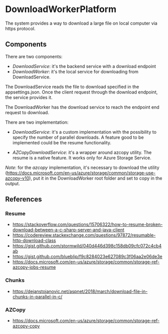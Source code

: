 # DownloadWorkerPlatform

The system provides a way to download a large file on local computer via https protocol.

## Components

There are two components:

- *DownloadService*: it's the backend service with a download endpoint
- *DownloadWorker*: it's the local service for downloading from DownloadService.

The DownloadService reads the file to download specified in the appsettings.json. Once the client request through the download endpoint, the service provides it.

The DownloadWorker has the download service to reach the endpoint end request to download.

There are two implementation:

- *DownloadService*: it's a custom implementation with the possibility to specify the number of parallel downloads. A feature good to be implemented could be the resume functionality.

- *AZCopyDownloadService*: it's a wrapper around azcopy utility. The resume is a native feature. It works only for Azure Storage Service.

*Note*: for the *azcopy* implementation, it's necessary to download the utility (<https://docs.microsoft.com/en-us/azure/storage/common/storage-use-azcopy-v10>), put it in the DownloadWorker root folder and set to copy in the output.

## References

### Resume

- <https://stackoverflow.com/questions/15706322/how-to-resume-broken-download-between-a-c-sharp-server-and-java-client>
- <https://codereview.stackexchange.com/questions/97872/resumable-http-download-class>
- <https://gist.github.com/stormwild/040d446d398c158db09cfc072c4cb4ab>
- <https://gist.github.com/blueblip/f9c8284023e627089c3f06aa2e06de3e>
- <https://docs.microsoft.com/en-us/azure/storage/common/storage-ref-azcopy-jobs-resume>

### Chunks

- <https://dejanstojanovic.net/aspnet/2018/march/download-file-in-chunks-in-parallel-in-c/>

### AZCopy

- <https://docs.microsoft.com/en-us/azure/storage/common/storage-ref-azcopy-copy>